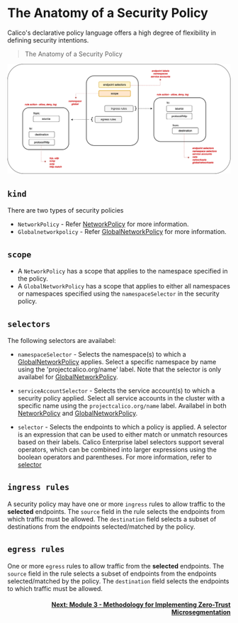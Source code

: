 # The Anatomy of a Security Policy

Calico's declarative policy language offers a high degree of flexibility in defining security intentions. 

> The Anatomy of a Security Policy

![anatomy-of-policy](images/anatomy-of-policy.png)

## `kind`

There are two types of security policies
- `NetworkPolicy` - Refer [NetworkPolicy](https://docs.tigera.io/reference/resources/networkpolicy) for more information.  
- `Globalnetworkpolicy` - Refer [GlobalNetworkPolicy](https://docs.tigera.io/reference/resources/globalnetworkpolicy) for more information. 

## `scope`

- A `NetworkPolicy` has a scope that applies to the namespace specified in the policy.  
- A `GlobalNetworkPolicy` has a scope that applies to either all namespaces or namespaces specified using the `namespaceSelector` in the security policy. 

## `selectors`

The following selectors are availabel:

- `namespaceSelector` - Selects the namespace(s) to which a [GlobalNetworkPolicy](https://docs.tigera.io/reference/resources/globalnetworkpolicy) applies. Select a specific namespace by name using the 'projectcalico.org/name' label. Note that the selector is only availabel for [GlobalNetworkPolicy](https://docs.tigera.io/reference/resources/globalnetworkpolicy).

- `serviceAccountSelector` - Selects the service account(s) to which a security policy applied. Select all service accounts in the cluster with a specific name using the `projectcalico.org/name` label. Availabel in both [NetworkPolicy](https://docs.tigera.io/reference/resources/globalnetworkpolicy) and [GlobalNetworkPolicy](https://docs.tigera.io/reference/resources/globalnetworkpolicy).

- `selector` -  Selects the endpoints to which a policy is applied. A selector is an expression that can be used to either match or unmatch resources based on their labels. Calico Enterprise label selectors support several operators, which can be combined into larger expressions using the boolean operators and parentheses. For more information, refer to [selector](https://docs.tigera.io/reference/resources/globalnetworkpolicy#selector)

## `ingress rules`

A security policy may have one or more `ingress` rules to allow traffic to the **selected** endpoints. The `source` field in the rule selects the endpoints from which traffic must be allowed. The `destination` field selects a subset of destinations from the endpoints selected/matched by the policy. 

## `egress rules`

One or more `egress` rules to allow traffic from the **selected** endpoints. The `source` field in the rule selects a subset of endpoints from the endpoints selected/matched by the policy. The `destination` field selects the endpoints to which traffic must be allowed. 


#### <div align="right">  [Next: Module 3 - Methodology for Implementing Zero-Trust Microsegmentation](https://github.com/tigera-cs/quickstart-self-service/blob/main/modules/module-3-introduction.md) </div>

